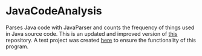 # JavaCodeAnalysis
Parses Java code with JavaParser and counts the frequency of things used in Java source code.
This is an updated and improved version of [this](https://github.com/Fortuneye/Java-Code-Analysis) repository.
A test project was created [here](https://github.com/tdalbavie/JavaCodeAnalysisTestProgram) to ensure the functionality of this program.

